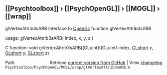 ## [[Psychtoolbox]] &#8250; [[PsychOpenGL]] &#8250; [[MOGL]] &#8250; [[wrap]]

glVertexAttrib3sARB  Interface to [OpenGL](OpenGL) function glVertexAttrib3sARB  
  
usage:  glVertexAttrib3sARB( index, x, y, z )  
  
C function:  void glVertexAttrib3sARB[(GLuint]((GLuint) index, [GLshort](GLshort) x, [GLshort](GLshort) y, [GLshort](GLshort) z)  




<div class="code_header" style="text-align:right;">
  <span style="float:left;">Path&nbsp;&nbsp;</span> <span class="counter">Retrieve <a href=
  "https://raw.github.com/Psychtoolbox-3/Psychtoolbox-3/beta/Psychtoolbox/PsychOpenGL/MOGL/wrap/glVertexAttrib3sARB.m">current version from GitHub</a> | View <a href=
  "https://github.com/Psychtoolbox-3/Psychtoolbox-3/commits/beta/Psychtoolbox/PsychOpenGL/MOGL/wrap/glVertexAttrib3sARB.m">changelog</a></span>
</div>
<div class="code">
  <code>Psychtoolbox/PsychOpenGL/MOGL/wrap/glVertexAttrib3sARB.m</code>
</div>

